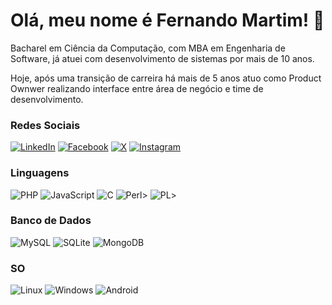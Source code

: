 # Olá, meu nome é Fernando Martim! 👋

Bacharel em Ciência da Computação, com MBA em Engenharia de Software, já atuei com desenvolvimento de sistemas por mais de 10 anos. 

Hoje, após uma transição de carreira há mais de 5 anos atuo como Product Ownwer realizando interface entre área de negócio e time de desenvolvimento.

### Redes Sociais

[![LinkedIn](https://img.shields.io/badge/LinkedIn-0077B5?style=for-the-badge&logo=linkedin&logoColor=white)](https://www.linkedin.com/in/fernandomartim/)
[![Facebook](https://img.shields.io/badge/Facebook-1877F2?style=for-the-badge&logo=facebook&logoColor=white)](https://www.facebook.com/fernandomartim/)
[![X](https://img.shields.io/badge/X-000?style=for-the-badge&logo=x)](https://x.com/fer_nandoo)
[![Instagram](https://img.shields.io/badge/-Instagram-%23E4405F?style=for-the-badge&logo=instagram&logoColor=white)](https://www.instagram.com/fer_nandoo/)


### Linguagens

![PHP](https://img.shields.io/badge/PHP-777BB4?style=for-the-badge&logo=php&logoColor=white)
![JavaScript](https://img.shields.io/badge/JavaScript-F7DF1E?style=for-the-badge&logo=javascript&logoColor=black)
![C](https://img.shields.io/badge/C-00599C?style=for-the-badge&logo=c&logoColor=white)
![Perl](https://img.shields.io/badge/perl-%2339457E.svg?style=for-the-badge&logo=perl&logoColor=white)>
![PL](https://img.shields.io/badge/PL%2FSQL-FFFFFF?style=for-the-badge&logo=oracle&logoColor=FF0000&labelColor=FFFFFF&color=FF0000)>


### Banco de Dados

![MySQL](https://img.shields.io/badge/MySQL-00000F?style=for-the-badge&logo=mysql&logoColor=white)
![SQLite](https://img.shields.io/badge/SQLite-000?style=for-the-badge&logo=sqlite&logoColor=07405E)
![MongoDB](https://img.shields.io/badge/MongoDB-%234ea94b.svg?style=for-the-badge&logo=mongodb&logoColor=white)


### SO

![Linux](https://img.shields.io/badge/Linux-000?style=for-the-badge&logo=linux&logoColor=FCC624)
![Windows](https://img.shields.io/badge/Windows-000?style=for-the-badge&logo=windows&logoColor=2CA5E0)
![Android](https://img.shields.io/badge/Android-3DDC84?style=for-the-badge&logo=android&logoColor=white)


